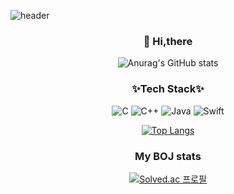 ![header](https://capsule-render.vercel.app/api?type=waving&color=gradient&height=300&section=header&text=H-Sen&fontSize=90&fontColor=black)

<div align=center>

### 👋 Hi,there 

![Anurag's GitHub stats](https://github-readme-stats.vercel.app/api?username=Hong-sen&show_icons=true&theme=radical&count_private=true)

### ✨Tech Stack✨
![C](https://img.shields.io/badge/c-%2300599C.svg?style=for-the-badge&logo=c&logoColor=white) ![C++](https://img.shields.io/badge/c++-%2300599C.svg?style=for-the-badge&logo=c%2B%2B&logoColor=white)        ![Java](https://img.shields.io/badge/java-%23ED8B00.svg?style=for-the-badge&logo=java&logoColor=white) ![Swift](https://img.shields.io/badge/swift-F54A2A?style=for-the-badge&logo=swift&logoColor=white)   

[![Top Langs](https://github-readme-stats.vercel.app/api/top-langs/?username=Hong-sen&layout=compact)](https://github.com/anuraghazra/github-readme-stats)

### My BOJ stats

[![Solved.ac 프로필](http://mazassumnida.wtf/api/v2/generate_badge?boj=heboja99)](https://solved.ac/chrisais9)

</div>
